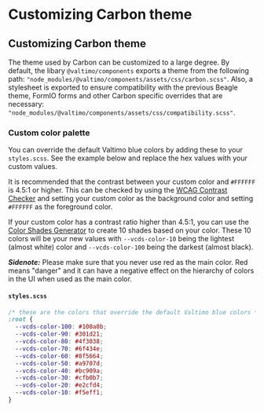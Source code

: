 # Customizing Carbon theme

## Customizing Carbon theme

The theme used by Carbon can be customized to a large degree. By default, the libary `@valtimo/components` exports a theme from the following path: `"node_modules/@valtimo/components/assets/css/carbon.scss"`. Also, a stylesheet is exported to ensure compatibility with the previous Beagle theme, FormIO forms and other Carbon specific overrides that are necessary: `"node_modules/@valtimo/components/assets/css/compatibility.scss"`.

### Custom color palette

You can override the default Valtimo blue colors by adding these to your `styles.scss`. See the example below and replace the hex values with your custom values.

It is recommended that the contrast between your custom color and `#FFFFFF` is 4.5:1 or higher. This can be checked by using the [WCAG Contrast Checker](https://contrastchecker.com) and setting your custom color as the background color and setting `#FFFFFF` as the foreground color.

If your custom color has a contrast ratio higher than 4.5:1, you can use the [Color Shades Generator](https://mdigi.tools/color-shades/) to create 10 shades based on your color. These 10 colors will be your new values with `--vcds-color-10` being the lightest (almost white) color and `--vcds-color-100` being the darkest (almost black).

_**Sidenote:**_ Please make sure that you never use red as the main color. Red means "danger" and it can have a negative effect on the hierarchy of colors in the UI when used as the main color.

#### **`styles.scss`**

```scss
/* these are the colors that override the default Valtimo blue colors */
:root {
  --vcds-color-100: #100a0b;
  --vcds-color-90: #301d21;
  --vcds-color-80: #4f3038;
  --vcds-color-70: #6f434e;
  --vcds-color-60: #8f5664;
  --vcds-color-50: #a9707d;
  --vcds-color-40: #bc909a;
  --vcds-color-30: #cfb0b7;
  --vcds-color-20: #e2cfd4;
  --vcds-color-10: #f5eff1;
}
```
